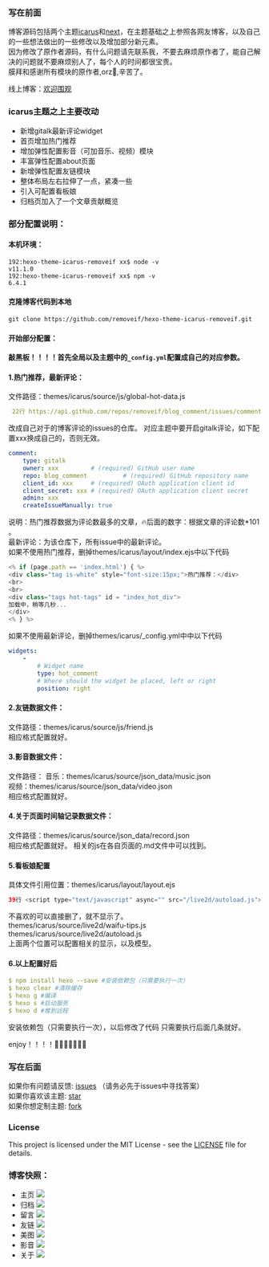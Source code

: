 ### 写在前面

博客源码包括两个主题[icarus](http://github.com/ppoffice/hexo-theme-icarus)和[next](https://github.com/iissnan/hexo-theme-next)，在主题基础之上参照各网友博客，以及自己的一些想法做出的一些修改以及增加部分新元素。  
因为修改了原作者源码，有什么问题请先联系我，不要去麻烦原作者了，能自己解决的问题就不要麻烦别人了，每个人的时间都很宝贵。  
膜拜和感谢所有模块的原作者,orz👻,辛苦了。  


线上博客：[欢迎围观](https://removeif.github.io/)

### icarus主题之上主要改动
+ 新增gitalk最新评论widget
+ 首页增加热门推荐
+ 增加弹性配置影音（可加音乐、视频）模块
+ 丰富弹性配置about页面
+ 新增弹性配置友链模块
+ 整体布局左右拉伸了一点，紧凑一些
+ 引入可配置看板娘
+ 归档页加入了一个文章贡献概览

### 部分配置说明：

#### 本机环境：
```jshelllanguage
192:hexo-theme-icarus-removeif xx$ node -v
v11.1.0
192:hexo-theme-icarus-removeif xx$ npm -v
6.4.1
```  
#### 克隆博客代码到本地
```jshelllanguage
git clone https://github.com/removeif/hexo-theme-icarus-removeif.git
```
#### 开始部分配置：
**敲黑板！！！！首先全局以及主题中的`_config.yml`配置成自己的对应参数。**
#### 1.热门推荐，最新评论：
文件路径：themes/icarus/source/js/global-hot-data.js
```yaml
 22行 https://api.github.com/repos/removeif/blog_comment/issues/comments?sort=created&direction=desc&per_page=10&page=1
 ```
改成自己对于的博客评论的issues的仓库。
对应主题中要开启gitalk评论，如下配置xxx换成自己的，否则无效。
```yaml
comment:
    type: gitalk
    owner: xxx         # (required) GitHub user name
    repo: blog_comment          # (required) GitHub repository name
    client_id: xxx     # (required) OAuth application client id
    client_secret: xxx # (required) OAuth application client secret
    admin: xxx
    createIssueManually: true
```
说明：热门推荐数据为评论数最多的文章，🔥后面的数字：根据文章的评论数*101 。  
最新评论：为该仓库下，所有issue中的最新评论。  
如果不使用热门推荐，删掉themes/icarus/layout/index.ejs中以下代码
```js
<% if (page.path == 'index.html') { %>
<div class="tag is-white" style="font-size:15px;">热门推荐：</div>
<br>
<br>
<div class="tags hot-tags" id = "index_hot_div">
加载中，稍等几秒...
</div>
<% } %>
```
如果不使用最新评论，删掉themes/icarus/_config.yml中中以下代码
```yaml
widgets:
    -
        # Widget name
        type: hot_comment
        # Where should the widget be placed, left or right
        position: right
```

#### 2.友链数据文件：
文件路径：themes/icarus/source/js/friend.js  
相应格式配置就好。


#### 3.影音数据文件：
文件路径： 
音乐：themes/icarus/source/json_data/music.json  
视频：themes/icarus/source/json_data/video.json    
相应格式配置就好。     
        
#### 4.关于页面时间轴记录数据文件：
文件路径：themes/icarus/source/json_data/record.json   
相应格式配置就好。
相关的js在各自页面的.md文件中可以找到。

#### 5.看板娘配置
具体文件引用位置：themes/icarus/layout/layout.ejs  
 ```java
 39行 <script type="text/javascript" async="" src="/live2d/autoload.js"></script>
```
不喜欢的可以直接删了，就不显示了。  
themes/icarus/source/live2d/waifu-tips.js  
themes/icarus/source/live2d/autoload.js   
上面两个位置可以配置相关的显示，以及模型。

#### 6.以上配置好后
```yaml
$ npm install hexo --save #安装依赖包（只需要执行一次）
$ hexo clear #清除缓存
$ hexo g #编译 
$ hexo s #启动服务 
$ hexo d #推到远程 
```
安装依赖包（只需要执行一次），以后修改了代码 只需要执行后面几条就好。

enjoy！！！！👏👏👏👏👏👏👏

### 写在后面
如果你有问题请反馈: [issues](https://github.com/removeif/hexo-theme-icarus-removeif/issues) （请务必先于issues中寻找答案）  
如果你喜欢该主题: [star](https://github.com/removeif/hexo-theme-icarus-removeif)  
如果你想定制主题: [fork](https://github.com/removeif/hexo-theme-icarus-removeif) 

### License
This project is licensed under the MIT License - see the [LICENSE](https://github.com/removeif/hexo-theme-icarus-removeif/master/LICENSE) file for details.

### 博客快照：
+ 主页
![](https://raw.githubusercontent.com/removeif/blog_image/master/img/2019/20190919221347.png)
+ 归档
![](https://raw.githubusercontent.com/removeif/blog_image/master/img/2019/20190919221733.png)
+ 留言
![](https://raw.githubusercontent.com/removeif/blog_image/master/img/2019/20190919221820.png)
+ 友链
![](https://raw.githubusercontent.com/removeif/blog_image/master/img/2019/20190919221917.png)
+ 美图
![](https://raw.githubusercontent.com/removeif/blog_image/master/img/2019/20190919221949.png)
+ 影音
![](https://raw.githubusercontent.com/removeif/blog_image/master/img/2019/20190919222030.png)
+ 关于
![](https://raw.githubusercontent.com/removeif/blog_image/master/img/2019/20190919222131.png)
